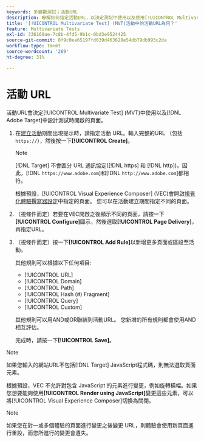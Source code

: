 ```yaml
---
keywords: 多變數測試；活動URL
description: 瞭解如何指定活動URL，以決定測試中使用以及使用[!UICONTROL Multivariate Test]設計 [!DNL Adobe Target]活動時開啟的頁面。
title: '[!UICONTROL Multivariate Test] (MVT)活動中的活動URL為何？'
feature: Multivariate Tests
exl-id: 336169ae-7c8b-4fd5-9b1c-0bd3e9524425
source-git-commit: 8f9c0ea65197fd639d463628e54db79db993c2da
workflow-type: tm+mt
source-wordcount: '269'
ht-degree: 31%

---
```


# 活動 URL

活動URL會決定[!UICONTROL Multivariate Test] (MVT)中使用以及[!DNL Adobe Target]中設計測試時開啟的頁面。

1. 在[建立活動](/help/main/c-activities/c-multivariate-testing/t-create-multivariate-test/create-multivariate-test.md)期間出現提示時，請指定活動 URL。輸入完整的URL （包括`https://`），然後按一下&#x200B;**[!UICONTROL Create]**。

   >[!NOTE]
   >
   >[!DNL Target] 不會區分 URL 通訊協定([!DNL https] 和 [!DNL http])。因此，[!DNL `https://www.adobe.com`]和[!DNL `http://www.adobe.com`]都相符。

   根據預設，[!UICONTROL Visual Experience Composer] (VEC)會開啟[視覺化體驗撰寫器設定](/help/main/administrating-target/visual-experience-composer-set-up.md)中指定的頁面。 您可以在活動建立期間指定不同的頁面。

1. （視條件而定）若要在VEC開啟之後顯示不同的頁面，請按一下&#x200B;**[!UICONTROL Configure]**&#x200B;圖示，然後選取&#x200B;**[!UICONTROL Page Delivery]**，再指定URL。

1. （視條件而定）按一下&#x200B;**[!UICONTROL Add Rule]**&#x200B;以新增更多頁面或區段至活動。

   其他規則可以根據以下任何項目:

   * [!UICONTROL  URL]
   * [!UICONTROL Domain]
   * [!UICONTROL Path]
   * [!UICONTROL Hash (#) Fragment]
   * [!UICONTROL Query]
   * [!UICONTROL Custom]

   其他規則可以用AND或OR聯結到活動URL。 您新增的所有規則都會使用AND相互評估。

   完成時，請按一下&#x200B;**[!UICONTROL Save]**。

>[!NOTE]
>
>如果您輸入的網站URL不包括[!DNL Target] JavaScript程式碼，則無法選取頁面元素。
>
>根據預設，VEC 不允許對包含 JavaScript 的元素進行變更，例如旋轉橫幅。如果您想要能夠使用&#x200B;**[!UICONTROL Render using JavaScript]**&#x200B;變更這些元素，可以將[!UICONTROL Visual Experience Composer]切換為關閉。

>[!NOTE]
>
>如果您在對一或多個體驗的頁面進行變更之後變更 URL，則體驗會使用新頁面進行重設，而您所進行的變更會遺失。
